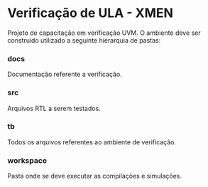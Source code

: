 # Verificação de ULA - XMEN
Projeto de capacitação em verificação UVM. O ambiente deve ser construído utilizado a seguinte hierarquia de pastas:

### docs
Documentação referente a verificação.

### src
Arquivos RTL a serem testados.

### tb
Todos os arquivos referentes ao ambiente de verificação.

### workspace
Pasta onde se deve executar as compilações e simulações.
